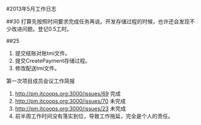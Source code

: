 #2013年5月工作日志

##30
打算先按照时间要求完成任务再说。开发存储过程的时候，也许还会发现不少改进问题。登记0.5工时。

##25
1. 提交结账对账tmi文件。
2. 提交CreatePayment存储过程。
3. 修改配送tmi文件。

第一次项目成员会议工作简报  
1. http://pm.itcoops.org:3000/issues/69 完成  
2. http://pm.itcoops.org:3000/issues/70 未完成  
3. http://pm.itcoops.org:3000/issues/23 未完成  
4. 前半周工作时间没有落实到位，导致工作拖延，完全是个人的责任。  